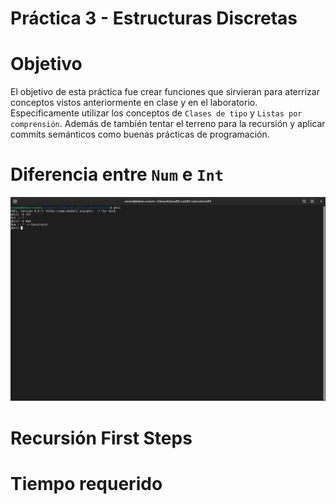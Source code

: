 # Práctica 3 - Estructuras Discretas

# Objetivo
El objetivo de esta práctica fue crear funciones que sirvieran para aterrizar conceptos vistos anteriormente en clase y en el laboratorio. 
Especificamente utilizar los conceptos de `Clases de tipo` y `Listas por comprensión`.
Además de también tentar el terreno para la recursión y aplicar commits semánticos como buenas prácticas de programación.

# Diferencia entre `Num` e `Int`

![Imágen de la Consola comparando Num e Int](https://github.com/evanrock520-ciencias/ED-Laboratorio/blob/main/P3/Images/NumInt.png)

# Recursión First Steps

# Tiempo requerido
